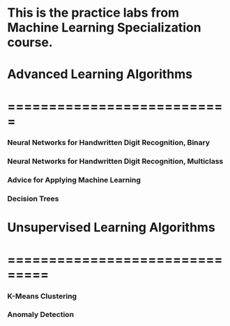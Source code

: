 # This is the practice labs from Machine Learning Specialization course.

# Advanced Learning Algorithms
# ===========================
### Neural Networks for Handwritten Digit Recognition, Binary
### Neural Networks for Handwritten Digit Recognition, Multiclass 
### Advice for Applying Machine Learning
### Decision Trees

# Unsupervised Learning Algorithms
# ===============================
### K-Means Clustering
### Anomaly Detection